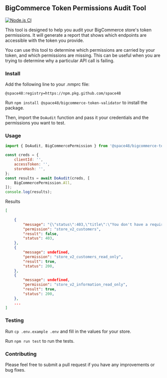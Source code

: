 ## BigCommerce Token Permissions Audit Tool

[![Node.js CI](https://github.com/space48/bigcommerce-token-validator/actions/workflows/node.js.yml/badge.svg)](https://github.com/space48/bigcommerce-token-validator/actions/workflows/node.js.yml)

This tool is designed to help you audit your BigCommerce store's token permissions. It will generate a report that shows which endpoints are accessible with the token you provide.

You can use this tool to determine which permissions are carried by your token, and which permissions are missing. This can be useful when you are trying to determine why a particular API call is failing.

### Install

Add the following line to your .nmprc file:

`@space48:registry=https://npm.pkg.github.com/space48`

Run `npm install @space48/bigcommerce-token-validator` to install the package.

Then, import the `DoAudit` function and pass it your credentials and the permissions you want to test.
### Usage


```js
import { DoAudit, BigCommercePermission } from '@space48/bigcommerce-token-validator';

const creds = {
    clientId: '',
    accessToken: '',
    storeHash: '',
};
const results = await DoAudit(creds, [
    BigCommercePermission.All,
]);
console.log(results);
```
Results
```json
[
 
    {
        "message": "{\"status\":403,\"title\":\"You don't have a required scope to access the endpoint\",\"type\":\"https://developer.bigcommerce.com/api-docs/getting-started/api-status-codes\",\"errors\":{}}",
        "permission": "store_v2_customers",
        "result": false,
        "status": 403,
    },
    {
        "message": undefined,
        "permission": "store_v2_customers_read_only",
        "result": true,
        "status": 200,
    },
    {
        "message": undefined,
        "permission": "store_v2_information_read_only",
        "result": true,
        "status": 200,
    },
    ...
]
```

### Testing

Run `cp .env.example .env` and fill in the values for your store.

Run `npm run test` to run the tests.

### Contributing

Please feel free to submit a pull request if you have any improvements or bug fixes.
